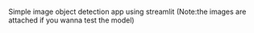 Simple image object detection app using streamlit (Note:the images are attached if you wanna test the model)
